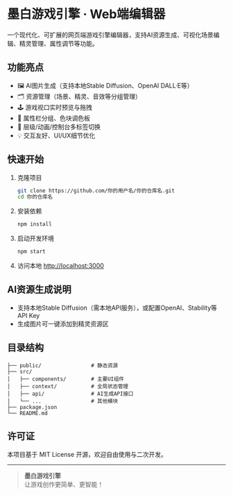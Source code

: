 # 墨白游戏引擎 · Web端编辑器

一个现代化、可扩展的网页端游戏引擎编辑器，支持AI资源生成、可视化场景编辑、精灵管理、属性调节等功能。

## 功能亮点

- 🖼️ AI图片生成（支持本地Stable Diffusion、OpenAI DALL·E等）
- 🗂️ 资源管理（场景、精灵、音效等分组管理）
- 🕹️ 游戏视口实时预览与拖拽
- 🎨 属性栏分组、色块调色板
- 🧩 层级/动画/控制台多标签切换
- 💡 交互友好、UI/UX细节优化

## 快速开始

1. 克隆项目
   ```bash
   git clone https://github.com/你的用户名/你的仓库名.git
   cd 你的仓库名
   ```

2. 安装依赖
   ```bash
   npm install
   ```

3. 启动开发环境
   ```bash
   npm start
   ```

4. 访问本地 [http://localhost:3000](http://localhost:3000)

## AI资源生成说明

- 支持本地Stable Diffusion（需本地API服务），或配置OpenAI、Stability等API Key
- 生成图片可一键添加到精灵资源区

## 目录结构

```
├── public/                # 静态资源
├── src/
│   ├── components/        # 主要UI组件
│   ├── context/           # 全局状态管理
│   ├── api/               # AI生成API接口
│   └── ...                # 其他模块
├── package.json
└── README.md
```

## 许可证

本项目基于 MIT License 开源，欢迎自由使用与二次开发。

---

> **墨白游戏引擎**  
> 让游戏创作更简单、更智能！ 